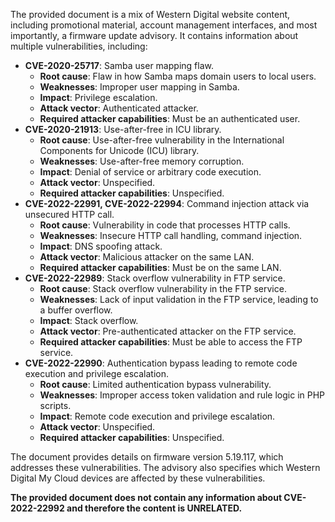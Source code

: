 The provided document is a mix of Western Digital website content, including promotional material, account management interfaces, and most importantly, a firmware update advisory. It contains information about multiple vulnerabilities, including:

*   **CVE-2020-25717**: Samba user mapping flaw.
    *   **Root cause**: Flaw in how Samba maps domain users to local users.
    *   **Weaknesses**: Improper user mapping in Samba.
    *   **Impact**: Privilege escalation.
    *   **Attack vector**: Authenticated attacker.
    *   **Required attacker capabilities**: Must be an authenticated user.
*   **CVE-2020-21913**: Use-after-free in ICU library.
    *   **Root cause**: Use-after-free vulnerability in the International Components for Unicode (ICU) library.
    *   **Weaknesses**: Use-after-free memory corruption.
    *   **Impact**: Denial of service or arbitrary code execution.
    *   **Attack vector**: Unspecified.
    *    **Required attacker capabilities**: Unspecified.
*   **CVE-2022-22991, CVE-2022-22994**: Command injection attack via unsecured HTTP call.
    *   **Root cause**: Vulnerability in code that processes HTTP calls.
    *   **Weaknesses**: Insecure HTTP call handling, command injection.
    *   **Impact**: DNS spoofing attack.
    *   **Attack vector**: Malicious attacker on the same LAN.
    *   **Required attacker capabilities**: Must be on the same LAN.
*   **CVE-2022-22989**: Stack overflow vulnerability in FTP service.
    *   **Root cause**: Stack overflow vulnerability in the FTP service.
    *   **Weaknesses**:  Lack of input validation in the FTP service, leading to a buffer overflow.
    *   **Impact**: Stack overflow.
    *   **Attack vector**: Pre-authenticated attacker on the FTP service.
    *  **Required attacker capabilities**: Must be able to access the FTP service.
*   **CVE-2022-22990**: Authentication bypass leading to remote code execution and privilege escalation.
    *   **Root cause**: Limited authentication bypass vulnerability.
    *   **Weaknesses**: Improper access token validation and rule logic in PHP scripts.
    *  **Impact**: Remote code execution and privilege escalation.
    *   **Attack vector**: Unspecified.
    *   **Required attacker capabilities**: Unspecified.

The document provides details on firmware version 5.19.117, which addresses these vulnerabilities. The advisory also specifies which Western Digital My Cloud devices are affected by these vulnerabilities.

**The provided document does not contain any information about CVE-2022-22992 and therefore the content is UNRELATED.**